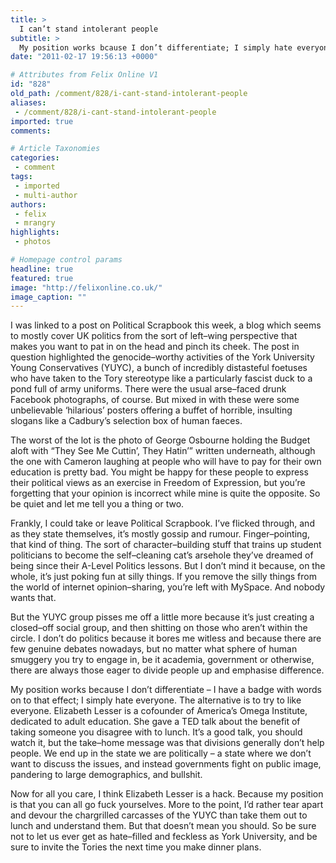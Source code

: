```yaml
---
title: >
  I can’t stand intolerant people
subtitle: >
  My position works bcause I don’t differentiate; I simply hate everyone
date: "2011-02-17 19:56:13 +0000"

# Attributes from Felix Online V1
id: "828"
old_path: /comment/828/i-cant-stand-intolerant-people
aliases:
 - /comment/828/i-cant-stand-intolerant-people
imported: true
comments:

# Article Taxonomies
categories:
 - comment
tags:
 - imported
 - multi-author
authors:
 - felix
 - mrangry
highlights:
 - photos

# Homepage control params
headline: true
featured: true
image: "http://felixonline.co.uk/"
image_caption: ""
---
```


I was linked to a post on Political Scrapbook this week, a blog which seems to mostly cover UK politics from the sort of left–wing perspective that makes you want to pat in on the head and pinch its cheek. The post in question highlighted the genocide–worthy activities of the York University Young Conservatives (YUYC), a bunch of incredibly distasteful foetuses who have taken to the Tory stereotype like a particularly fascist duck to a pond full of army uniforms. There were the usual arse–faced drunk Facebook photographs, of course. But mixed in with these were some unbelievable ‘hilarious’ posters offering a buffet of horrible, insulting slogans like a Cadbury’s selection box of human faeces.

The worst of the lot is the photo of George Osbourne holding the Budget aloft with “They See Me Cuttin’, They Hatin’” written underneath, although the one with Cameron laughing at people who will have to pay for their own education is pretty bad. You might be happy for these people to express their political views as an exercise in Freedom of Expression, but you’re forgetting that your opinion is incorrect while mine is quite the opposite. So be quiet and let me tell you a thing or two.

Frankly, I could take or leave Political Scrapbook. I’ve flicked through, and as they state themselves, it’s mostly gossip and rumour. Finger–pointing, that kind of thing. The sort of character–building stuff that trains up student politicians to become the self–cleaning cat’s arsehole they’ve dreamed of being since their A-Level Politics lessons. But I don’t mind it because, on the whole, it’s just poking fun at silly things. If you remove the silly things from the world of internet opinion–sharing, you’re left with MySpace. And nobody wants that.

But the YUYC group pisses me off a little more because it’s just creating a closed–off social group, and then shitting on those who aren’t within the circle. I don’t do politics because it bores me witless and because there are few genuine debates nowadays, but no matter what sphere of human smuggery you try to engage in, be it academia, government or otherwise, there are always those eager to divide people up and emphasise difference.

My position works because I don’t differentiate – I have a badge with words on to that effect; I simply hate everyone. The alternative is to try to like everyone. Elizabeth Lesser is a cofounder of America’s Omega Institute, dedicated to adult education. She gave a TED talk about the benefit of taking someone you disagree with to lunch. It’s a good talk, you should watch it, but the take–home message was that divisions generally don’t help people. We end up in the state we are politically – a state where we don’t want to discuss the issues, and instead governments fight on public image, pandering to large demographics, and bullshit.

Now for all you care, I think Elizabeth Lesser is a hack. Because my position is that you can all go fuck yourselves. More to the point, I’d rather tear apart and devour the chargrilled carcasses of the YUYC than take them out to lunch and understand them. But that doesn’t mean you should. So be sure not to let us ever get as hate–filled and feckless as York University, and be sure to invite the Tories the next time you make dinner plans.
